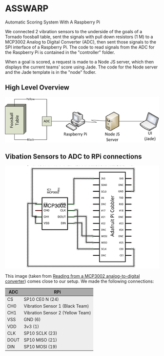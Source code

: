 ASSWARP
=======

Automatic Scoring System With A Raspberry Pi

We connected 2 vibration sensors to the underside of the goals of a Tornado foosball table, sent the signals with pull down resistors (1 M) to a MCP3002 Analog to Digital Converter (ADC), then sent those signals to the SPI interface of a Raspberry Pi.  The code to read signals from the ADC for the Raspberry Pi is contained in the "controller" folder. 

When a goal is scored, a request is made to a Node JS server, which then displays the current teams' score using Jade.  The code for the Node server and the Jade template is in the "node" fodler.

High Level Overview
--------------
![](https://raw.githubusercontent.com/csnate/asswarp/master/images/HighLevel.png)


Vibation Sensors to ADC to RPi connections
-------------------
![](https://raw.githubusercontent.com/csnate/asswarp/master/images/ADC2RPi.png)

This image (taken from [Reading from a MCP3002 analog-to-digital converter](http://raspberry.io/projects/view/reading-from-a-mcp3002-analog-to-digital-converter/)) comes close to our setup.  We made the following connections:

<table>
	<thead>
		<tr>
			<th style="background-color:#aaa">ADC</th>
			<th style="background-color:#aaa">RPi</th>
		</tr>
	</thead>
	<tbody>
		<tr>
			<td style="background-color:#eee">CS</td>
			<td style="background-color:#eee">SP10 CE0 N (24)</td>
		</tr>
		<tr>
			<td style="background-color:#eee">CH0</td>
			<td style="background-color:#eee">Vibration Sensor 1 (Black Team)</td>
		</tr>
		<tr>
			<td style="background-color:#eee">CH1</td>
			<td style="background-color:#eee">Vibration Sensor 2 (Yellow Team)</td>
		</tr>
		<tr>
			<td style="background-color:#eee">VSS</td>
			<td style="background-color:#eee">GND (6)</td>
		</tr>
		<tr>
			<td style="background-color:#eee">VDD</td>
			<td style="background-color:#eee">3v3 (1)</td>
		</tr>
		<tr>
			<td style="background-color:#eee">CLK</td>
			<td style="background-color:#eee">SP10 SCLK (23)</td>
		</tr>
		<tr>
			<td style="background-color:#eee">DOUT</td>
			<td style="background-color:#eee">SP10 MISO (21)</td>
		</tr>
		<tr>
			<td style="background-color:#eee">DIN</td>
			<td style="background-color:#eee">SP10 MOSI (19)</td>
		</tr>
	</tbody>
</table>
